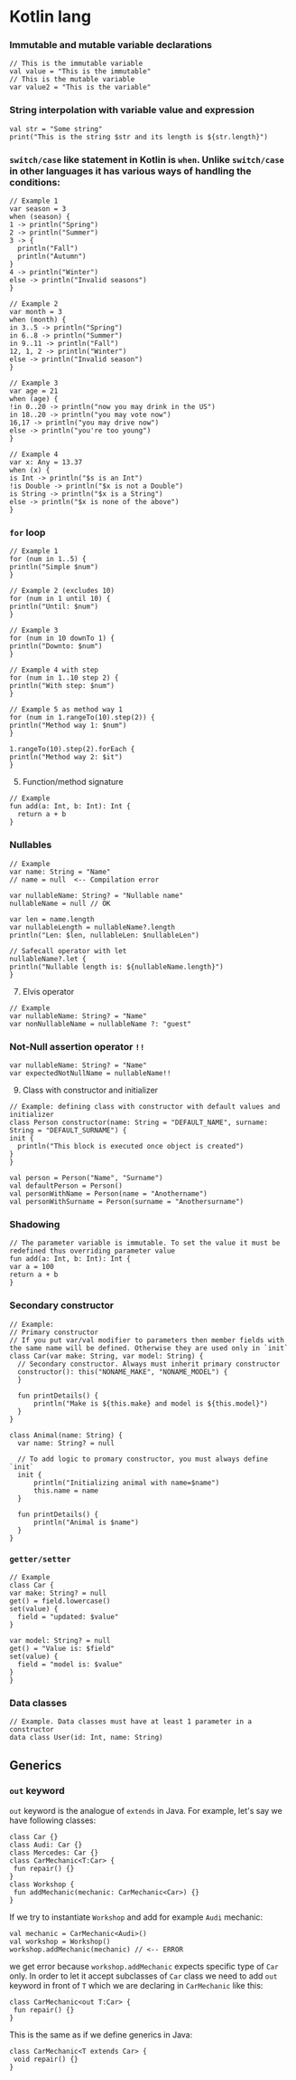 # Kotlin lang
### Immutable and mutable variable declarations
```
// This is the immutable variable
val value = "This is the immutable"
// This is the mutable variable
var value2 = "This is the variable"
```
### String interpolation with variable value and expression
```
val str = "Some string"
print("This is the string $str and its length is ${str.length}")
```
### `switch/case` like statement in Kotlin is `when`. Unlike `switch/case` in other languages it has various ways of handling the conditions:
```
// Example 1
var season = 3
when (season) {
1 -> println("Spring")
2 -> println("Summer")
3 -> {
  println("Fall")
  println("Autumn")
}
4 -> println("Winter")
else -> println("Invalid seasons")
}

// Example 2
var month = 3
when (month) {
in 3..5 -> println("Spring")
in 6..8 -> println("Summer")
in 9..11 -> println("Fall")
12, 1, 2 -> println("Winter")
else -> println("Invalid season")
}

// Example 3
var age = 21
when (age) {
!in 0..20 -> println("now you may drink in the US")
in 18..20 -> println("you may vote now")
16,17 -> println("you may drive now")
else -> println("you're too young")
}

// Example 4
var x: Any = 13.37
when (x) {
is Int -> println("$s is an Int")
!is Double -> println("$x is not a Double")
is String -> println("$x is a String")
else -> println("$x is none of the above")
}
```
### `for` loop
```
// Example 1
for (num in 1..5) {
println("Simple $num")
}

// Example 2 (excludes 10)
for (num in 1 until 10) {
println("Until: $num")
}

// Example 3
for (num in 10 downTo 1) {
println("Downto: $num")
}

// Example 4 with step
for (num in 1..10 step 2) {
println("With step: $num")
}

// Example 5 as method way 1
for (num in 1.rangeTo(10).step(2)) {
println("Method way 1: $num")
}

1.rangeTo(10).step(2).forEach {
println("Method way 2: $it")
}
```
5. Function/method signature
```
// Example
fun add(a: Int, b: Int): Int {
  return a + b
}
```
### Nullables
```
// Example
var name: String = "Name"
// name = null  <-- Compilation error

var nullableName: String? = "Nullable name"
nullableName = null // OK

var len = name.length
var nullableLength = nullableName?.length
println("Len: $len, nullableLen: $nullableLen")

// Safecall operator with let
nullableName?.let {
println("Nullable length is: ${nullableName.length}")
}
```
7. Elvis operator
```
// Example
var nullableName: String? = "Name"
var nonNullableName = nullableName ?: "guest"
```
### Not-Null assertion operator `!!`
```
var nullableName: String? = "Name"
var expectedNotNullName = nullableName!!
```
9. Class with constructor and initializer
```
// Example: defining class with constructor with default values and initializer
class Person constructor(name: String = "DEFAULT_NAME", surname: String = "DEFAULT_SURNAME") {
init {
  println("This block is executed once object is created")
}
}

val person = Person("Name", "Surname")
val defaultPerson = Person()
val personWithName = Person(name = "Anothername")
val personWithSurname = Person(surname = "Anothersurname")
```
### Shadowing
```
// The parameter variable is immutable. To set the value it must be redefined thus overriding parameter value
fun add(a: Int, b: Int): Int {
var a = 100
return a + b
}
```
### Secondary constructor
```
// Example:
// Primary constructor
// If you put var/val modifier to parameters then member fields with the same name will be defined. Otherwise they are used only in `init`
class Car(var make: String, var model: String) {
  // Secondary constructor. Always must inherit primary constructor
  constructor(): this("NONAME_MAKE", "NONAME_MODEL") {
  }

  fun printDetails() {
      println("Make is ${this.make} and model is ${this.model}")
  }
}

class Animal(name: String) {
  var name: String? = null
  
  // To add logic to promary constructor, you must always define `init`
  init {
      println("Initializing animal with name=$name")
      this.name = name
  }

  fun printDetails() {
      println("Animal is $name")
  }
}
```
### `getter/setter`
```
// Example
class Car {
var make: String? = null
get() = field.lowercase()
set(value) {
  field = "updated: $value"
}

var model: String? = null
get() = "Value is: $field"
set(value) {
  field = "model is: $value"
}
}
```
### Data classes
```
// Example. Data classes must have at least 1 parameter in a constructor
data class User(id: Int, name: String)
```

## Generics
### `out` keyword
`out` keyword is the analogue of `extends` in Java. For example, let's say we have following classes:
```
class Car {}
class Audi: Car {}
class Mercedes: Car {}
class CarMechanic<T:Car> {
 fun repair() {}
}
class Workshop {
 fun addMechanic(mechanic: CarMechanic<Car>) {}
}
```
If we try to instantiate `Workshop` and add for example `Audi` mechanic:
```
val mechanic = CarMechanic<Audi>()
val workshop = Workshop()
workshop.addMechanic(mechanic) // <-- ERROR
```
we get error because `workshop.addMechanic` expects specific type of `Car` only. In order to let it accept subclasses of `Car` class we need to add `out` keyword in front of `T` which we are declaring in `CarMechanic` like this:
```
class CarMechanic<out T:Car> {
 fun repair() {}
}
```
This is the same as if we define generics in Java:
```
class CarMechanic<T extends Car> {
 void repair() {}
}
```
